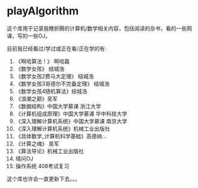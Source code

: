 # playAlgorithm

这个库用于记录我瞎折腾的计算机/数学相关内容，包括阅读的杂书，看的一些网课，写的一些OJ。

目前我已经看过/学过或正在看/正在学的有:

1. 《啊哈算法！》 啊哈磊
2. 《数学女孩》 结城浩
3. 《数学女孩2费马大定理》 结城浩
4. 《数学女孩3哥德尔不完备定理》 结城浩
5. 《数学女孩4随机算法》结城浩
6. 《浪潮之巅》吴军
7. 《数据结构》中国大学慕课 浙江大学
8. 《计算机组成原理》中国大学慕课 华中科技大学
9. 《深入理解计算机系统》中国大学慕课 南京大学
10. 《深入理解计算机系统》机械工业出版社
11. 《具体数学_计算机科学基础》高德纳...
12. 《计算之魂》 吴军
13. 《算法导论》机械工业出版社
14. 晴问OJ
15. 操作系统 408考试复习

这个库也许会一直更新下去。。。
